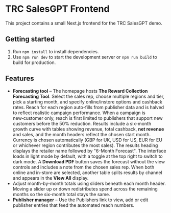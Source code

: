 # TRC SalesGPT Frontend
This project contains a small Next.js frontend for the TRC SalesGPT demo.

## Getting started

1. Run `npm install` to install dependencies.
2. Use `npm run dev` to start the development server or `npm run build` to build for production.

## Features

- **Forecasting tool** – The homepage hosts **The Reward Collection Forecasting Tool**. Select the sales rep, choose multiple regions and tier, pick a starting month, and specify online/instore options and cashback rates. Reach for each region auto-fills from publisher data and is halved to reflect realistic campaign performance. When a campaign is new‑customer only, reach is first limited to publishers that support new customers before the 50% reduction. Results include a six-month growth curve with tables showing revenue, total cashback, **net revenue** and sales, and the month headers reflect the chosen start month. Currency is chosen automatically (GBP for UK, USD for US, EUR for EU or whichever region contributes the most sales). The results heading displays the retailer name followed by "6-Month Forecast". The interface loads in light mode by default, with a toggle at the top right to switch to dark mode. A **Download PDF** button saves the forecast without the view controls and includes a note from the chosen sales rep. When both online and in-store are selected, another table splits results by channel and appears in the **View All** display.
- Adjust month-by-month totals using sliders beneath each month header. Moving a slider up or down redistributes spend across the remaining months so the six-month total stays the same.
- **Publisher manager** – Use the Publishers link to view, add or edit publisher entries that feed the automated reach numbers.
